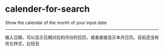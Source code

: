 # calender-for-search
Show the calendar of the month of your input date
***
输入日期，可以显示日期对应的月份的日历，或者直接显示本月日历。目前还没有优化样式，比较丑
